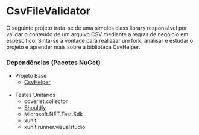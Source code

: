# CsvFileValidator
<span>O seguinte projeto trata-se de uma simples class library responsável por validar o conteúdo de um arquivo CSV mediante a regras de negóicio em espescífico. Sinta-se a vontade para realiazar um fork, analisar e estudar o projeto e aprender mais sobre a biblioteca CsvHelper.</span>

### Dependências (Pacotes NuGet)
<ul>
    <li>Projeto Base
        <ul>
            <li><a href="https://joshclose.github.io/CsvHelper/">CsvHelper<a/></li>
        </ul>
    </li></br>
    <li>Testes Unitários
        <ul>
            <li>coverlet.collector</li>
            <li><a href="https://github.com/shouldly/shouldly">Shouldly<a/></li>
            <li>Microsoft.NET.Test.Sdk</li>
            <li>xunit</li>
            <li>xunit.runner.visualstudio</li>
        </ul>
    </li>
</ul>

